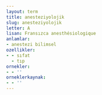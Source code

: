 ```yaml
---
layout: term
title: anesteziyolojik
slug: anesteziyolojik
letter: A
lisan: Fransızca anesthésiologique
anlamlar:
- anestezi bilimsel
ozellikler:
- - sıfat
  - tıp
ornekler:
- - ''
orneklerkaynak:
- - ''
---
```

